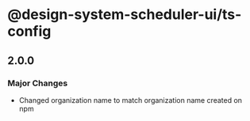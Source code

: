 # @design-system-scheduler-ui/ts-config

## 2.0.0

### Major Changes

- Changed organization name to match organization name created on npm
